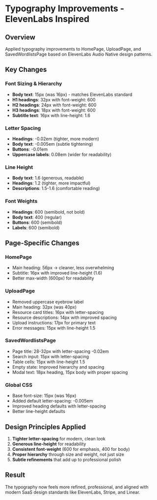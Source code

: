# Typography Improvements - ElevenLabs Inspired

## Overview
Applied typography improvements to HomePage, UploadPage, and SavedWordlistsPage based on ElevenLabs Audio Native design patterns.

## Key Changes

### Font Sizing & Hierarchy
- **Body text**: 15px (was 16px) - matches ElevenLabs standard
- **H1 headings**: 32px with font-weight: 600
- **H2 headings**: 24px with font-weight: 600  
- **H3 headings**: 18px with font-weight: 600
- **Subtitle text**: 16px with line-height: 1.6

### Letter Spacing
- **Headings**: -0.02em (tighter, more modern)
- **Body text**: -0.005em (subtle tightening)
- **Buttons**: -0.01em
- **Uppercase labels**: 0.08em (wider for readability)

### Line Height
- **Body text**: 1.6 (generous, readable)
- **Headings**: 1.2 (tighter, more impactful)
- **Descriptions**: 1.5-1.6 (comfortable reading)

### Font Weights
- **Headings**: 600 (semibold, not bold)
- **Body text**: 400 (regular)
- **Buttons**: 600 (semibold)
- **Labels**: 600 (semibold)

## Page-Specific Changes

### HomePage
- Main heading: 56px → cleaner, less overwhelming
- Subtitle: 16px with improved line-height (1.6)
- Better max-width (600px) for readability

### UploadPage
- Removed uppercase eyebrow label
- Main heading: 32px (was 40px)
- Resource card titles: 16px with letter-spacing
- Resource descriptions: 14px with improved spacing
- Upload instructions: 17px for primary text
- Error messages: 15px with line-height 1.5

### SavedWordlistsPage
- Page title: 28-32px with letter-spacing -0.02em
- Search input: 15px with letter-spacing
- Table cells: 15px with line-height 1.5
- Empty state: Improved hierarchy and spacing
- Modal text: 18px heading, 15px body with proper spacing

### Global CSS
- Base font-size: 15px (was 16px)
- Added default letter-spacing: -0.005em
- Improved heading defaults with letter-spacing
- Better line-height defaults

## Design Principles Applied

1. **Tighter letter-spacing** for modern, clean look
2. **Generous line-height** for readability
3. **Consistent font-weight** (600 for emphasis, 400 for body)
4. **Proper hierarchy** through size and weight, not just size
5. **Subtle refinements** that add up to professional polish

## Result
The typography now feels more refined, professional, and aligned with modern SaaS design standards like ElevenLabs, Stripe, and Linear.
